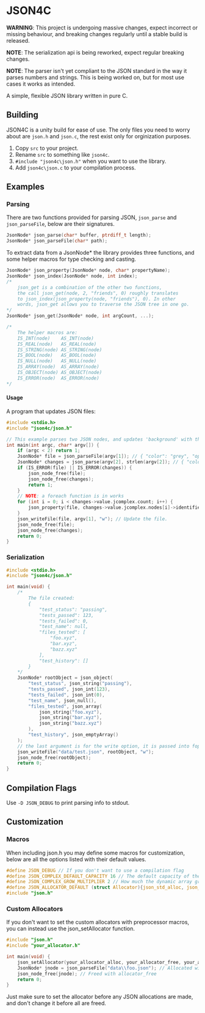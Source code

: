 ﻿JSON4C
======

**WARNING**: This project is undergoing massive changes, expect incorrect or missing behaviour, and breaking changes regularly until a stable build is released.

**NOTE**: The serialization api is being reworked, expect regular breaking changes.

**NOTE**: The parser isn't yet compliant to the JSON standard in the way it parses numbers and strings. This is being worked on, but for most use cases it works as intended.

A simple, flexible JSON library written in pure C.

## Building

JSON4C is a unity build for ease of use. The only files you need to worry about are `json.h` and `json.c`, the rest exist only for orginization purposes.

1. Copy `src` to your project.
2. Rename `src` to something like `json4c`.
3. `#include "json4c\json.h"` when you want to use the library.
4. Add `json4c\json.c` to your compilation process.

## Examples

### Parsing

There are two functions provided for parsing JSON, `json_parse` and `json_parseFile`, below are their signatures.

~~~c
JsonNode* json_parse(char* buffer, ptrdiff_t length);
JsonNode* json_parseFile(char* path);
~~~

To extract data from a JsonNode* the library provides three functions, and some helper macros for type checking and casting.

~~~c
JsonNode* json_property(JsonNode* node, char* propertyName);
JsonNode* json_index(JsonNode* node, int index);
/*
	json_get is a combination of the other two functions,
	the call json_get(node, 2, "friends", 0) roughly translates
	to json_index(json_property(node, "friends"), 0). In other
	words, json_get allows you to traverse the JSON tree in one go.
*/
JsonNode* json_get(JsonNode* node, int argCount, ...);

/*
	The helper macros are:
	IS_INT(node)	AS_INT(node)
	IS_REAL(node)	AS_REAL(node)
	IS_STRING(node)	AS_STRING(node)
	IS_BOOL(node) 	AS_BOOL(node)
	IS_NULL(node) 	AS_NULL(node)
	IS_ARRAY(node) 	AS_ARRAY(node)
	IS_OBJECT(node) AS_OBJECT(node)
	IS_ERROR(node) 	AS_ERROR(node)
*/
~~~

#### Usage

A program that updates JSON files:

~~~c
#include <stdio.h>
#include "json4c/json.h"

// This example parses two JSON nodes, and updates 'background' with the changes in 'changes'.
int main(int argc, char* argv[]) {
	if (argc < 2) return 1;
	JsonNode* file = json_parseFile(argv[1]); // { "color": "grey", "opacity": 0.95 }
	JsonNode* changes = json_parse(argv[2], strlen(argv[2]); // { "color": "black" }
	if (IS_ERROR(file) || IS_ERROR(changes)) {
		json_node_free(file);
		json_node_free(changes);
		return 1;
	}
	// NOTE: a foreach function is in works
	for (int i = 0; i < changes->value.jcomplex.count; i++) {
		json_property(file, changes->value.jcomplex.nodes[i]->identifier)->value = changes->value.jcomplex.nodes[i]->value;
	}
	json_writeFile(file, argv[1], "w"); // Update the file.
	json_node_free(file);
	json_node_free(changes);
	return 0;
}
~~~

### Serialization

~~~c
#include <stdio.h>
#include "json4c/json.h"

int main(void) {
	/*
		The file created:
		{
			"test_status": "passing",
			"tests_passed": 123,
			"tests_failed": 0,
			"test_name": null,
			"files_tested": [
				"foo.xyz",
				"bar.xyz",
				"bazz.xyz"
			],
			"test_history": []
		}
	*/
	JsonNode* rootObject = json_object(
		"test_status", json_string("passing"),
		"tests_passed", json_int(123),
		"tests_failed", json_int(0),
		"test_name", json_null(),
		"files_tested", json_array(
			json_string("foo.xyz"),
			json_string("bar.xyz"),
			json_string("bazz.xyz")
		),
		"test_history", json_emptyArray()
	);
	// the last argument is for the write option, it is passed into fopen()
	json_writeFile("data/test.json", rootObject, "w");
	json_node_free(rootObject);
	return 0;
}
~~~

## Compilation Flags

Use `-D JSON_DEBUG` to print parsing info to stdout.

## Customization

### Macros

When including json.h you may define some macros for customization, below are all the options listed with their default values.

~~~c
#define JSON_DEBUG // If you don't want to use a compilation flag
#define JSON_COMPLEX_DEFAULT_CAPACITY 16 // The default capacity of the dynamic array.
#define JSON_COMPLEX_GROW_MULTIPLIER 2 // How much the dynamic array grows by
#define JSON_ALLOCATOR_DEFAULT (struct Allocator){json_std_alloc, json_std_free, json_std_realloc, NULL}
#include "json.h"
~~~

### Custom Allocators

If you don't want to set the custom allocators with preprocessor macros, you can instead use the json_setAllocator function.

~~~c
#include "json.h"
#include "your_allocator.h"

int main(void) {
	json_setAllocator(your_allocator_alloc, your_allocator_free, your_allocator_realloc, your_allocator_instance);
	JsonNode* jnode = json_parseFile("data\\foo.json"); // Allocated with allocator_alloc
	json_node_free(jnode); // Freed with allocator_free
	return 0;
}
~~~

Just make sure to set the allocator before any JSON allocations are made, and don't change it before all are freed.














